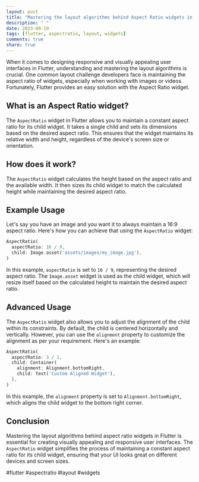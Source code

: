 ```yaml
---
layout: post
title: "Mastering the layout algorithms behind Aspect Ratio widgets in Flutter"
description: " "
date: 2023-09-19
tags: [flutter, aspectratio, layout, widgets]
comments: true
share: true
---
```


When it comes to designing responsive and visually appealing user interfaces in Flutter, understanding and mastering the layout algorithms is crucial. One common layout challenge developers face is maintaining the aspect ratio of widgets, especially when working with images or videos. Fortunately, Flutter provides an easy solution with the Aspect Ratio widget.

## What is an Aspect Ratio widget?
The `AspectRatio` widget in Flutter allows you to maintain a constant aspect ratio for its child widget. It takes a single child and sets its dimensions based on the desired aspect ratio. This ensures that the widget maintains its relative width and height, regardless of the device's screen size or orientation.

## How does it work?
The `AspectRatio` widget calculates the height based on the aspect ratio and the available width. It then sizes its child widget to match the calculated height while maintaining the desired aspect ratio.

## Example Usage
Let's say you have an image and you want it to always maintain a 16:9 aspect ratio. Here's how you can achieve that using the `AspectRatio` widget:

```dart
AspectRatio(
  aspectRatio: 16 / 9,
  child: Image.asset('assets/images/my_image.jpg'),
)
```

In this example, `aspectRatio` is set to `16 / 9`, representing the desired aspect ratio. The `Image.asset` widget is used as the child widget, which will resize itself based on the calculated height to maintain the desired aspect ratio.

## Advanced Usage
The `AspectRatio` widget also allows you to adjust the alignment of the child within its constraints. By default, the child is centered horizontally and vertically. However, you can use the `alignment` property to customize the alignment as per your requirement. Here's an example:

```dart
AspectRatio(
  aspectRatio: 3 / 2,
  child: Container(
    alignment: Alignment.bottomRight,
    child: Text('Custom Aligned Widget'),
  ),
)
```

In this example, the `alignment` property is set to `Alignment.bottomRight`, which aligns the child widget to the bottom right corner.

## Conclusion
Mastering the layout algorithms behind aspect ratio widgets in Flutter is essential for creating visually appealing and responsive user interfaces. The `AspectRatio` widget simplifies the process of maintaining a constant aspect ratio for its child widget, ensuring that your UI looks great on different devices and screen sizes.

#flutter #aspectratio #layout #widgets
